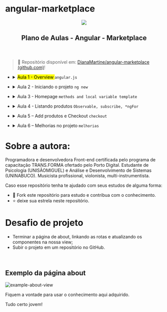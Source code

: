 # angular-marketplace

<article id="be934654-1d87-419c-8286-95e7e698a6fb" class="page sans">
    <header><img class="page-cover-image" src="https://cdn.worldvectorlogo.com/logos/angular-3.svg" style="object-position:center 38.6%" />
        <div class="page-header-icon page-header-icon-with-cover"></div>
        <h1 class="page-title">Plano de Aulas - Angular - Marketplace</h1>
    </header>
    <div class="page-body">
        <blockquote id="dad9487c-e362-4aed-8595-2ec210282cd4" class="">📁 Repositório disponível em: <a href="https://github.com/DianaMartine/angular-marketplace">DianaMartine/angular-marketplace (github.com)</a>!</blockquote>
        <ul id="a953e808-b557-4943-b11a-14f171347878" class="block-color-red_background toggle">
            <li>
                <details>
                    <summary>
                        <mark class="highlight-red_background">Aula 1 - Overview </mark> <code>angular.js</code> </summary>
                    <div id="55c1cd4d-6895-4b99-a777-48ace33d0eea" class="collection-content">
                        <h4 class="collection-title">Referências</h4>
                        <table class="collection-content">
                            <thead>
                                <tr>
                                    <th><span class="icon property-icon"><svg viewBox="0 0 14 14" style="width:14px;height:14px;display:block;fill:rgba(55, 53, 47, 0.4);flex-shrink:0;-webkit-backface-visibility:hidden" class="typesTitle"><path d="M7.73943662,8.6971831 C7.77640845,8.7834507 7.81338028,8.8943662 7.81338028,9.00528169 C7.81338028,9.49823944 7.40669014,9.89260563 6.91373239,9.89260563 C6.53169014,9.89260563 6.19894366,9.64612676 6.08802817,9.30105634 L5.75528169,8.33978873 L2.05809859,8.33978873 L1.72535211,9.30105634 C1.61443662,9.64612676 1.2693662,9.89260563 0.887323944,9.89260563 C0.394366197,9.89260563 0,9.49823944 0,9.00528169 C0,8.8943662 0.0246478873,8.7834507 0.0616197183,8.6971831 L2.46478873,2.48591549 C2.68661972,1.90669014 3.24119718,1.5 3.90669014,1.5 C4.55985915,1.5 5.12676056,1.90669014 5.34859155,2.48591549 L7.73943662,8.6971831 Z M2.60035211,6.82394366 L5.21302817,6.82394366 L3.90669014,3.10211268 L2.60035211,6.82394366 Z M11.3996479,3.70598592 C12.7552817,3.70598592 14,4.24823944 14,5.96126761 L14,9.07922535 C14,9.52288732 13.6549296,9.89260563 13.2112676,9.89260563 C12.8169014,9.89260563 12.471831,9.59683099 12.4225352,9.19014085 C12.028169,9.6584507 11.3257042,9.95422535 10.5492958,9.95422535 C9.60035211,9.95422535 8.47887324,9.31338028 8.47887324,7.98239437 C8.47887324,6.58978873 9.60035211,6.08450704 10.5492958,6.08450704 C11.3380282,6.08450704 12.040493,6.33098592 12.4348592,6.81161972 L12.4348592,5.98591549 C12.4348592,5.38204225 11.9172535,4.98767606 11.1285211,4.98767606 C10.6602113,4.98767606 10.2411972,5.11091549 9.80985915,5.38204225 C9.72359155,5.43133803 9.61267606,5.46830986 9.50176056,5.46830986 C9.18133803,5.46830986 8.91021127,5.1971831 8.91021127,4.86443662 C8.91021127,4.64260563 9.0334507,4.44542254 9.19366197,4.34683099 C9.87147887,3.90316901 10.6232394,3.70598592 11.3996479,3.70598592 Z M11.1778169,8.8943662 C11.6830986,8.8943662 12.1760563,8.72183099 12.4348592,8.37676056 L12.4348592,7.63732394 C12.1760563,7.29225352 11.6830986,7.11971831 11.1778169,7.11971831 C10.5616197,7.11971831 10.056338,7.45246479 10.056338,8.0193662 C10.056338,8.57394366 10.5616197,8.8943662 11.1778169,8.8943662 Z M0.65625,11.125 L13.34375,11.125 C13.7061869,11.125 14,11.4188131 14,11.78125 C14,12.1436869 13.7061869,12.4375 13.34375,12.4375 L0.65625,12.4375 C0.293813133,12.4375 4.43857149e-17,12.1436869 0,11.78125 C-4.43857149e-17,11.4188131 0.293813133,11.125 0.65625,11.125 Z"></path></svg></span>Name</th>
                                    <th><span class="icon property-icon"><svg viewBox="0 0 14 14" style="width:14px;height:14px;display:block;fill:rgba(55, 53, 47, 0.4);flex-shrink:0;-webkit-backface-visibility:hidden" class="typesMultipleSelect"><path d="M4,3 C4,2.447715 4.447715,2 5,2 L12,2 C12.5523,2 13,2.447716 13,3 C13,3.55228 12.5523,4 12,4 L5,4 C4.447715,4 4,3.55228 4,3 Z M4,7 C4,6.447715 4.447715,6 5,6 L12,6 C12.5523,6 13,6.447716 13,7 C13,7.55228 12.5523,8 12,8 L5,8 C4.447715,8 4,7.55228 4,7 Z M4,11 C4,10.447715 4.447715,10 5,10 L12,10 C12.5523,10 13,10.447716 13,11 C13,11.55228 12.5523,12 12,12 L5,12 C4.447715,12 4,11.55228 4,11 Z M2,4 C1.44771525,4 1,3.55228475 1,3 C1,2.44771525 1.44771525,2 2,2 C2.55228475,2 3,2.44771525 3,3 C3,3.55228475 2.55228475,4 2,4 Z M2,8 C1.44771525,8 1,7.55228475 1,7 C1,6.44771525 1.44771525,6 2,6 C2.55228475,6 3,6.44771525 3,7 C3,7.55228475 2.55228475,8 2,8 Z M2,12 C1.44771525,12 1,11.5522847 1,11 C1,10.4477153 1.44771525,10 2,10 C2.55228475,10 3,10.4477153 3,11 C3,11.5522847 2.55228475,12 2,12 Z"></path></svg></span>Tags</th>
                                    <th><span class="icon property-icon"><svg viewBox="0 0 14 14" style="width:14px;height:14px;display:block;fill:rgba(55, 53, 47, 0.4);flex-shrink:0;-webkit-backface-visibility:hidden" class="typesText"><path d="M7,4.56818 C7,4.29204 6.77614,4.06818 6.5,4.06818 L0.5,4.06818 C0.223858,4.06818 0,4.29204 0,4.56818 L0,5.61364 C0,5.88978 0.223858,6.11364 0.5,6.11364 L6.5,6.11364 C6.77614,6.11364 7,5.88978 7,5.61364 L7,4.56818 Z M0.5,1 C0.223858,1 0,1.223858 0,1.5 L0,2.54545 C0,2.8216 0.223858,3.04545 0.5,3.04545 L12.5,3.04545 C12.7761,3.04545 13,2.8216 13,2.54545 L13,1.5 C13,1.223858 12.7761,1 12.5,1 L0.5,1 Z M0,8.68182 C0,8.95796 0.223858,9.18182 0.5,9.18182 L11.5,9.18182 C11.7761,9.18182 12,8.95796 12,8.68182 L12,7.63636 C12,7.36022 11.7761,7.13636 11.5,7.13636 L0.5,7.13636 C0.223858,7.13636 0,7.36022 0,7.63636 L0,8.68182 Z M0,11.75 C0,12.0261 0.223858,12.25 0.5,12.25 L9.5,12.25 C9.77614,12.25 10,12.0261 10,11.75 L10,10.70455 C10,10.4284 9.77614,10.20455 9.5,10.20455 L0.5,10.20455 C0.223858,10.20455 0,10.4284 0,10.70455 L0,11.75 Z"></path></svg></span>Links</th>
                                </tr>
                            </thead>
                            <tbody>
                                <tr id="24bc8d33-651a-4ce4-875a-a803533e34ff">
                                    <td class="cell-title"><a href="https://www.notion.so/Como-surgiu-24bc8d33651a4ce4875aa803533e34ff">Como surgiu?</a>
                                    </td>
                                    <td class="cell-?Ktb"><span class="selected-value select-value-color-pink">History</span>
                                    </td>
                                    <td class="cell-~GqB"><a href="http://www.andrefelizardo.com.br/blog/o-que-e-angularjs/">glossário</a> </td>
                                </tr>
                                <tr id="c0401a36-15f4-4850-80b9-2578bbbe0801">
                                    <td class="cell-title"><a href="https://www.notion.so/Vantagens-c0401a3615f4485080b92578bbbe0801">Vantagens</a>
                                    </td>
                                    <td class="cell-?Ktb"><span class="selected-value select-value-color-pink">History</span><span class="selected-value select-value-color-green">Theory</span>
                                    </td>
                                    <td class="cell-~GqB"><a href="http://www.andrefelizardo.com.br/blog/o-que-e-angularjs/">glossário</a> </td>
                                </tr>
                                <tr id="a3cf7a4a-1d75-4673-bec6-04e302e68eb6">
                                    <td class="cell-title"><a href="https://www.notion.so/Conceitos-importantes-a3cf7a4a1d754673bec604e302e68eb6">Conceitos importantes</a>
                                    </td>
                                    <td class="cell-?Ktb"><span class="selected-value select-value-color-orange">Dev</span><span class="selected-value select-value-color-green">Theory</span>
                                    </td>
                                    <td class="cell-~GqB"><a href="http://www.andrefelizardo.com.br/blog/o-que-e-angularjs/">glossário</a> </td>
                                </tr>
                            </tbody>
                        </table>
                    </div>
                    <p id="b114b570-caab-4647-9312-525ea10bdb5f" class="">
                    </p>
                    <p id="dc723265-e4b6-4571-bf5c-6092990d3af6" class="">Andamento da aula</p>
                    <ul id="913c189c-04e5-466e-8f04-98ee71c3f356" class="toggle">
                        <li>
                            <details>
                                <summary>📔História</summary>
                                <ul id="c1c61a72-92d2-4003-9848-587401621499" class="to-do-list">
                                    <li>
                                        <div class="checkbox checkbox-on"></div> <span class="to-do-children-checked">Como surgiu?</span>
                                    </li>
                                </ul>
                                <ul id="87f324b9-a907-4186-a4e9-46f602aa04ba" class="to-do-list">
                                    <li>
                                        <div class="checkbox checkbox-on"></div> <span class="to-do-children-checked">Vantagens</span>
                                    </li>
                                </ul>
                            </details>
                        </li>
                    </ul>
                    <ul id="f4303ed8-6833-4a93-89ca-09cdcb00b71a" class="toggle">
                        <li>
                            <details>
                                <summary>‼️Conceitos importantes</summary>
                                <ul id="692ffae7-1380-4977-ab5d-1e59c585e0bb" class="to-do-list">
                                    <li>
                                        <div class="checkbox checkbox-on"></div> <span class="to-do-children-checked">Components</span>
                                    </li>
                                </ul>
                                <ul id="d2aad572-91ac-4351-868a-78add4c6c136" class="to-do-list">
                                    <li>
                                        <div class="checkbox checkbox-on"></div> <span class="to-do-children-checked">Templates</span>
                                    </li>
                                </ul>
                                <ul id="da7f932f-89ea-438e-8166-39741c8a6c38" class="to-do-list">
                                    <li>
                                        <div class="checkbox checkbox-on"></div> <span class="to-do-children-checked">Metadata</span>
                                    </li>
                                </ul>
                                <ul id="3643ce55-fa49-43ab-bb61-db77c52f4701" class="to-do-list">
                                    <li>
                                        <div class="checkbox checkbox-on"></div> <span class="to-do-children-checked">Data binding</span>
                                    </li>
                                </ul>
                                <ul id="de971578-94f3-4199-81c8-04799d042ef0" class="to-do-list">
                                    <li>
                                        <div class="checkbox checkbox-on"></div> <span class="to-do-children-checked">Serviços</span>
                                    </li>
                                </ul>
                                <ul id="6e3ddf47-0e2f-4601-b471-4a1fad29890b" class="to-do-list">
                                    <li>
                                        <div class="checkbox checkbox-on"></div> <span class="to-do-children-checked">Injeção de dependência</span>
                                    </li>
                                </ul>
                                <ul id="85b95aee-bbf0-475f-9260-19fe70290978" class="to-do-list">
                                    <li>
                                        <div class="checkbox checkbox-on"></div> <span class="to-do-children-checked">Diretivas</span>
                                    </li>
                                </ul>
                                <ul id="16b5410d-c6dc-489d-b599-f27e6140ad0c" class="to-do-list">
                                    <li>
                                        <div class="checkbox checkbox-on"></div> <span class="to-do-children-checked">Roteamento</span>
                                    </li>
                                </ul>
                            </details>
                        </li>
                    </ul>
                    <p id="ec5c1e26-0964-4580-a911-ac6d6078bdbc" class="">
                    </p>
                </details>
            </li>
        </ul>
        <ul id="3289f3b8-47a2-46e5-b086-da745cf3dd6f" class="block-color-pink_background toggle">
            <li>
                <details>
                    <summary>Aula 2 - Iniciando o projeto <code>ng new</code> </summary>
                    <div id="4c96ee88-c2ba-4219-9264-56a7303ce326" class="collection-content">
                        <h4 class="collection-title">Referências</h4>
                        <table class="collection-content">
                            <thead>
                                <tr>
                                    <th><span class="icon property-icon"><svg viewBox="0 0 14 14" style="width:14px;height:14px;display:block;fill:rgba(55, 53, 47, 0.4);flex-shrink:0;-webkit-backface-visibility:hidden" class="typesTitle"><path d="M7.73943662,8.6971831 C7.77640845,8.7834507 7.81338028,8.8943662 7.81338028,9.00528169 C7.81338028,9.49823944 7.40669014,9.89260563 6.91373239,9.89260563 C6.53169014,9.89260563 6.19894366,9.64612676 6.08802817,9.30105634 L5.75528169,8.33978873 L2.05809859,8.33978873 L1.72535211,9.30105634 C1.61443662,9.64612676 1.2693662,9.89260563 0.887323944,9.89260563 C0.394366197,9.89260563 0,9.49823944 0,9.00528169 C0,8.8943662 0.0246478873,8.7834507 0.0616197183,8.6971831 L2.46478873,2.48591549 C2.68661972,1.90669014 3.24119718,1.5 3.90669014,1.5 C4.55985915,1.5 5.12676056,1.90669014 5.34859155,2.48591549 L7.73943662,8.6971831 Z M2.60035211,6.82394366 L5.21302817,6.82394366 L3.90669014,3.10211268 L2.60035211,6.82394366 Z M11.3996479,3.70598592 C12.7552817,3.70598592 14,4.24823944 14,5.96126761 L14,9.07922535 C14,9.52288732 13.6549296,9.89260563 13.2112676,9.89260563 C12.8169014,9.89260563 12.471831,9.59683099 12.4225352,9.19014085 C12.028169,9.6584507 11.3257042,9.95422535 10.5492958,9.95422535 C9.60035211,9.95422535 8.47887324,9.31338028 8.47887324,7.98239437 C8.47887324,6.58978873 9.60035211,6.08450704 10.5492958,6.08450704 C11.3380282,6.08450704 12.040493,6.33098592 12.4348592,6.81161972 L12.4348592,5.98591549 C12.4348592,5.38204225 11.9172535,4.98767606 11.1285211,4.98767606 C10.6602113,4.98767606 10.2411972,5.11091549 9.80985915,5.38204225 C9.72359155,5.43133803 9.61267606,5.46830986 9.50176056,5.46830986 C9.18133803,5.46830986 8.91021127,5.1971831 8.91021127,4.86443662 C8.91021127,4.64260563 9.0334507,4.44542254 9.19366197,4.34683099 C9.87147887,3.90316901 10.6232394,3.70598592 11.3996479,3.70598592 Z M11.1778169,8.8943662 C11.6830986,8.8943662 12.1760563,8.72183099 12.4348592,8.37676056 L12.4348592,7.63732394 C12.1760563,7.29225352 11.6830986,7.11971831 11.1778169,7.11971831 C10.5616197,7.11971831 10.056338,7.45246479 10.056338,8.0193662 C10.056338,8.57394366 10.5616197,8.8943662 11.1778169,8.8943662 Z M0.65625,11.125 L13.34375,11.125 C13.7061869,11.125 14,11.4188131 14,11.78125 C14,12.1436869 13.7061869,12.4375 13.34375,12.4375 L0.65625,12.4375 C0.293813133,12.4375 4.43857149e-17,12.1436869 0,11.78125 C-4.43857149e-17,11.4188131 0.293813133,11.125 0.65625,11.125 Z"></path></svg></span>Name</th>
                                    <th><span class="icon property-icon"><svg viewBox="0 0 14 14" style="width:14px;height:14px;display:block;fill:rgba(55, 53, 47, 0.4);flex-shrink:0;-webkit-backface-visibility:hidden" class="typesMultipleSelect"><path d="M4,3 C4,2.447715 4.447715,2 5,2 L12,2 C12.5523,2 13,2.447716 13,3 C13,3.55228 12.5523,4 12,4 L5,4 C4.447715,4 4,3.55228 4,3 Z M4,7 C4,6.447715 4.447715,6 5,6 L12,6 C12.5523,6 13,6.447716 13,7 C13,7.55228 12.5523,8 12,8 L5,8 C4.447715,8 4,7.55228 4,7 Z M4,11 C4,10.447715 4.447715,10 5,10 L12,10 C12.5523,10 13,10.447716 13,11 C13,11.55228 12.5523,12 12,12 L5,12 C4.447715,12 4,11.55228 4,11 Z M2,4 C1.44771525,4 1,3.55228475 1,3 C1,2.44771525 1.44771525,2 2,2 C2.55228475,2 3,2.44771525 3,3 C3,3.55228475 2.55228475,4 2,4 Z M2,8 C1.44771525,8 1,7.55228475 1,7 C1,6.44771525 1.44771525,6 2,6 C2.55228475,6 3,6.44771525 3,7 C3,7.55228475 2.55228475,8 2,8 Z M2,12 C1.44771525,12 1,11.5522847 1,11 C1,10.4477153 1.44771525,10 2,10 C2.55228475,10 3,10.4477153 3,11 C3,11.5522847 2.55228475,12 2,12 Z"></path></svg></span>Tags</th>
                                    <th><span class="icon property-icon"><svg viewBox="0 0 14 14" style="width:14px;height:14px;display:block;fill:rgba(55, 53, 47, 0.4);flex-shrink:0;-webkit-backface-visibility:hidden" class="typesText"><path d="M7,4.56818 C7,4.29204 6.77614,4.06818 6.5,4.06818 L0.5,4.06818 C0.223858,4.06818 0,4.29204 0,4.56818 L0,5.61364 C0,5.88978 0.223858,6.11364 0.5,6.11364 L6.5,6.11364 C6.77614,6.11364 7,5.88978 7,5.61364 L7,4.56818 Z M0.5,1 C0.223858,1 0,1.223858 0,1.5 L0,2.54545 C0,2.8216 0.223858,3.04545 0.5,3.04545 L12.5,3.04545 C12.7761,3.04545 13,2.8216 13,2.54545 L13,1.5 C13,1.223858 12.7761,1 12.5,1 L0.5,1 Z M0,8.68182 C0,8.95796 0.223858,9.18182 0.5,9.18182 L11.5,9.18182 C11.7761,9.18182 12,8.95796 12,8.68182 L12,7.63636 C12,7.36022 11.7761,7.13636 11.5,7.13636 L0.5,7.13636 C0.223858,7.13636 0,7.36022 0,7.63636 L0,8.68182 Z M0,11.75 C0,12.0261 0.223858,12.25 0.5,12.25 L9.5,12.25 C9.77614,12.25 10,12.0261 10,11.75 L10,10.70455 C10,10.4284 9.77614,10.20455 9.5,10.20455 L0.5,10.20455 C0.223858,10.20455 0,10.4284 0,10.70455 L0,11.75 Z"></path></svg></span>Links</th>
                                </tr>
                            </thead>
                            <tbody>
                                <tr id="2f4c2868-53e5-42e6-9ca6-2d96d58e9467">
                                    <td class="cell-title"><a href="https://www.notion.so/Criando-nosso-backend-2f4c286853e542e69ca62d96d58e9467">Criando nosso backend</a>
                                    </td>
                                    <td class="cell-?Ktb"><span class="selected-value select-value-color-orange">Dev</span><span class="selected-value select-value-color-blue">Repo</span><span class="selected-value select-value-color-green">Theory</span>
                                    </td>
                                    <td class="cell-~GqB"><a href="https://docs.npmjs.com/cli/v8/commands/npm-init">npm init</a>; <a href="https://www.npmjs.com/package/json-server">json-server</a>; <a href="https://github.com/DianaMartine/angular-marketplace">repo</a>
                                    </td>
                                </tr>
                                <tr id="89bf261a-ae14-4457-9ac5-0014d6cd6fec">
                                    <td class="cell-title"><a href="https://www.notion.so/Iniciando-nosso-projeto-89bf261aae1444579ac50014d6cd6fec">Iniciando nosso projeto</a>
                                    </td>
                                    <td class="cell-?Ktb"><span class="selected-value select-value-color-orange">Dev</span><span class="selected-value select-value-color-blue">Repo</span><span class="selected-value select-value-color-green">Theory</span>
                                    </td>
                                    <td class="cell-~GqB"><a href="https://github.com/DianaMartine/angular-marketplace">repo</a>
                                    </td>
                                </tr>
                                <tr id="2af49409-fd46-4c62-a1c5-7dfae665ed6a">
                                    <td class="cell-title"><a href="https://www.notion.so/Entendendo-conte-do-gerado-2af49409fd464c62a1c57dfae665ed6a">Entendendo conteúdo gerado</a>
                                    </td>
                                    <td class="cell-?Ktb"><span class="selected-value select-value-color-orange">Dev</span><span class="selected-value select-value-color-green">Theory</span>
                                    </td>
                                    <td class="cell-~GqB"><a href="https://www.youtube.com/watch?v=ICvq9YeDCh0&amp;list=PLGxZ4Rq3BOBoSRcKWEdQACbUCNWLczg2G&amp;index=23">estrutura de projeto</a>
                                    </td>
                                </tr>
                            </tbody>
                        </table>
                    </div>
                    <p id="9b4bf7e3-22d7-45c5-9415-3b201bf13eb2" class="">
                    </p>
                    <p id="0288ba83-9d37-40cf-a5b0-bbaa85564fc7" class="">Andamento da aula</p>
                    <ul id="b822d78e-f443-4cdf-bbaf-5f4432b422d7" class="toggle">
                        <li>
                            <details>
                                <summary>🗄️Criando nosso backend</summary>
                                <ul id="1d336deb-cd33-46b5-8166-03b7c1f6b02f" class="to-do-list">
                                    <li>
                                        <div class="checkbox checkbox-on"></div> <span class="to-do-children-checked">Criando base de dados</span>
                                    </li>
                                </ul>
                                <ul id="de2b67a7-a66a-4472-ade3-d1973f7bd33d" class="to-do-list">
                                    <li>
                                        <div class="checkbox checkbox-on"></div> <span class="to-do-children-checked">npm init &amp;&amp; npm init -y</span>
                                    </li>
                                </ul>
                                <ul id="ff1def1a-c416-40e4-a66e-b11882e81221" class="to-do-list">
                                    <li>
                                        <div class="checkbox checkbox-on"></div> <span class="to-do-children-checked">npm i -g json-server</span>
                                    </li>
                                </ul>
                                <ul id="c3838c39-eafc-4129-ac4d-22bdcfeb43ec" class="to-do-list">
                                    <li>
                                        <div class="checkbox checkbox-on"></div> <span class="to-do-children-checked">npm start</span>
                                    </li>
                                </ul>
                            </details>
                            <li>
                                <details>
                                    <summary>✈️Iniciando o projeto</summary>
                                    <ul id="b7248365-0c32-4bbd-8408-e83fd1bd65e6" class="to-do-list">
                                        <li>
                                            <div class="checkbox checkbox-on"></div> <span class="to-do-children-checked"><a href="https://www.w3schools.com/js/js_conventions.asp">n</a>g new</span>
                                        </li>
                                    </ul>
                                </details>
                            </li>
                            <li>
                                <details>
                                    <summary>🤔Entendendo conteúdo gerado</summary>
                                    <ul id="0b4c8c3f-0d82-423e-8342-2eff4e05baa9" class="to-do-list">
                                        <li>
                                            <div class="checkbox checkbox-on"></div> <span class="to-do-children-checked">src</span>
                                        </li>
                                    </ul>
                                    <ul id="1231fc8f-f039-4e6f-91f5-00d22aa9fa12" class="to-do-list">
                                        <li>
                                            <div class="checkbox checkbox-on"></div> <span class="to-do-children-checked">app-component</span>
                                        </li>
                                    </ul>
                                    <ul id="38e2ead4-295a-4cf0-8ad8-bbd579548011" class="to-do-list">
                                        <li>
                                            <div class="checkbox checkbox-on"></div> <span class="to-do-children-checked">assets</span>
                                        </li>
                                    </ul>
                                    <ul id="d87e678e-c742-478f-9274-0e7d567aba51" class="to-do-list">
                                        <li>
                                            <div class="checkbox checkbox-on"></div> <span class="to-do-children-checked">environments</span>
                                        </li>
                                    </ul>
                                    <ul id="8207675d-48f0-4453-a366-61100bd86da1" class="to-do-list">
                                        <li>
                                            <div class="checkbox checkbox-on"></div> <span class="to-do-children-checked">index.html</span>
                                        </li>
                                    </ul>
                                </details>
                            </li>
                        </li>
                    </ul>
                    <p id="fd9adfb3-dd8e-4c23-bdbf-5a062a1bf543" class="">
                    </p>
                </details>
            </li>
        </ul>
        <ul id="7aaf99e2-63c4-49c9-804e-7fa7ce1834b6" class="block-color-purple_background toggle">
            <li>
                <details>
                    <summary>Aula 3 - Homepage <code>methods and local variable template</code> </summary>
                    <div id="55e81dac-4d64-47fc-bfdd-7d78e196db2f" class="collection-content">
                        <h4 class="collection-title">Referências</h4>
                        <table class="collection-content">
                            <thead>
                                <tr>
                                    <th><span class="icon property-icon"><svg viewBox="0 0 14 14" style="width:14px;height:14px;display:block;fill:rgba(55, 53, 47, 0.4);flex-shrink:0;-webkit-backface-visibility:hidden" class="typesTitle"><path d="M7.73943662,8.6971831 C7.77640845,8.7834507 7.81338028,8.8943662 7.81338028,9.00528169 C7.81338028,9.49823944 7.40669014,9.89260563 6.91373239,9.89260563 C6.53169014,9.89260563 6.19894366,9.64612676 6.08802817,9.30105634 L5.75528169,8.33978873 L2.05809859,8.33978873 L1.72535211,9.30105634 C1.61443662,9.64612676 1.2693662,9.89260563 0.887323944,9.89260563 C0.394366197,9.89260563 0,9.49823944 0,9.00528169 C0,8.8943662 0.0246478873,8.7834507 0.0616197183,8.6971831 L2.46478873,2.48591549 C2.68661972,1.90669014 3.24119718,1.5 3.90669014,1.5 C4.55985915,1.5 5.12676056,1.90669014 5.34859155,2.48591549 L7.73943662,8.6971831 Z M2.60035211,6.82394366 L5.21302817,6.82394366 L3.90669014,3.10211268 L2.60035211,6.82394366 Z M11.3996479,3.70598592 C12.7552817,3.70598592 14,4.24823944 14,5.96126761 L14,9.07922535 C14,9.52288732 13.6549296,9.89260563 13.2112676,9.89260563 C12.8169014,9.89260563 12.471831,9.59683099 12.4225352,9.19014085 C12.028169,9.6584507 11.3257042,9.95422535 10.5492958,9.95422535 C9.60035211,9.95422535 8.47887324,9.31338028 8.47887324,7.98239437 C8.47887324,6.58978873 9.60035211,6.08450704 10.5492958,6.08450704 C11.3380282,6.08450704 12.040493,6.33098592 12.4348592,6.81161972 L12.4348592,5.98591549 C12.4348592,5.38204225 11.9172535,4.98767606 11.1285211,4.98767606 C10.6602113,4.98767606 10.2411972,5.11091549 9.80985915,5.38204225 C9.72359155,5.43133803 9.61267606,5.46830986 9.50176056,5.46830986 C9.18133803,5.46830986 8.91021127,5.1971831 8.91021127,4.86443662 C8.91021127,4.64260563 9.0334507,4.44542254 9.19366197,4.34683099 C9.87147887,3.90316901 10.6232394,3.70598592 11.3996479,3.70598592 Z M11.1778169,8.8943662 C11.6830986,8.8943662 12.1760563,8.72183099 12.4348592,8.37676056 L12.4348592,7.63732394 C12.1760563,7.29225352 11.6830986,7.11971831 11.1778169,7.11971831 C10.5616197,7.11971831 10.056338,7.45246479 10.056338,8.0193662 C10.056338,8.57394366 10.5616197,8.8943662 11.1778169,8.8943662 Z M0.65625,11.125 L13.34375,11.125 C13.7061869,11.125 14,11.4188131 14,11.78125 C14,12.1436869 13.7061869,12.4375 13.34375,12.4375 L0.65625,12.4375 C0.293813133,12.4375 4.43857149e-17,12.1436869 0,11.78125 C-4.43857149e-17,11.4188131 0.293813133,11.125 0.65625,11.125 Z"></path></svg></span>Name</th>
                                    <th><span class="icon property-icon"><svg viewBox="0 0 14 14" style="width:14px;height:14px;display:block;fill:rgba(55, 53, 47, 0.4);flex-shrink:0;-webkit-backface-visibility:hidden" class="typesMultipleSelect"><path d="M4,3 C4,2.447715 4.447715,2 5,2 L12,2 C12.5523,2 13,2.447716 13,3 C13,3.55228 12.5523,4 12,4 L5,4 C4.447715,4 4,3.55228 4,3 Z M4,7 C4,6.447715 4.447715,6 5,6 L12,6 C12.5523,6 13,6.447716 13,7 C13,7.55228 12.5523,8 12,8 L5,8 C4.447715,8 4,7.55228 4,7 Z M4,11 C4,10.447715 4.447715,10 5,10 L12,10 C12.5523,10 13,10.447716 13,11 C13,11.55228 12.5523,12 12,12 L5,12 C4.447715,12 4,11.55228 4,11 Z M2,4 C1.44771525,4 1,3.55228475 1,3 C1,2.44771525 1.44771525,2 2,2 C2.55228475,2 3,2.44771525 3,3 C3,3.55228475 2.55228475,4 2,4 Z M2,8 C1.44771525,8 1,7.55228475 1,7 C1,6.44771525 1.44771525,6 2,6 C2.55228475,6 3,6.44771525 3,7 C3,7.55228475 2.55228475,8 2,8 Z M2,12 C1.44771525,12 1,11.5522847 1,11 C1,10.4477153 1.44771525,10 2,10 C2.55228475,10 3,10.4477153 3,11 C3,11.5522847 2.55228475,12 2,12 Z"></path></svg></span>Tags</th>
                                    <th><span class="icon property-icon"><svg viewBox="0 0 14 14" style="width:14px;height:14px;display:block;fill:rgba(55, 53, 47, 0.4);flex-shrink:0;-webkit-backface-visibility:hidden" class="typesText"><path d="M7,4.56818 C7,4.29204 6.77614,4.06818 6.5,4.06818 L0.5,4.06818 C0.223858,4.06818 0,4.29204 0,4.56818 L0,5.61364 C0,5.88978 0.223858,6.11364 0.5,6.11364 L6.5,6.11364 C6.77614,6.11364 7,5.88978 7,5.61364 L7,4.56818 Z M0.5,1 C0.223858,1 0,1.223858 0,1.5 L0,2.54545 C0,2.8216 0.223858,3.04545 0.5,3.04545 L12.5,3.04545 C12.7761,3.04545 13,2.8216 13,2.54545 L13,1.5 C13,1.223858 12.7761,1 12.5,1 L0.5,1 Z M0,8.68182 C0,8.95796 0.223858,9.18182 0.5,9.18182 L11.5,9.18182 C11.7761,9.18182 12,8.95796 12,8.68182 L12,7.63636 C12,7.36022 11.7761,7.13636 11.5,7.13636 L0.5,7.13636 C0.223858,7.13636 0,7.36022 0,7.63636 L0,8.68182 Z M0,11.75 C0,12.0261 0.223858,12.25 0.5,12.25 L9.5,12.25 C9.77614,12.25 10,12.0261 10,11.75 L10,10.70455 C10,10.4284 9.77614,10.20455 9.5,10.20455 L0.5,10.20455 C0.223858,10.20455 0,10.4284 0,10.70455 L0,11.75 Z"></path></svg></span>Links</th>
                                </tr>
                            </thead>
                            <tbody>
                                <tr id="d5bc8908-048e-4b8b-80f0-22af38e40c8b">
                                    <td class="cell-title"><a href="https://www.notion.so/Explorando-o-poder-do-Angular-material-d5bc8908048e4b8b80f022af38e40c8b">Explorando o poder do Angular material</a>
                                    </td>
                                    <td class="cell-?Ktb"><span class="selected-value select-value-color-orange">Dev</span><span class="selected-value select-value-color-green">Theory</span>
                                    </td>
                                    <td class="cell-~GqB"><a href="https://material.angular.io/">Angular Material</a> </td>
                                </tr>
                                <tr id="6510cd6a-45f9-4a2a-b441-69a413cc128e">
                                    <td class="cell-title"><a href="https://www.notion.so/Criando-header-footer-nav-component-6510cd6a45f94a2ab44169a413cc128e">Criando header, footer &amp;&amp; nav component</a>
                                    </td>
                                    <td class="cell-?Ktb"><span class="selected-value select-value-color-orange">Dev</span><span class="selected-value select-value-color-blue">Repo</span><span class="selected-value select-value-color-green">Theory</span>
                                    </td>
                                    <td class="cell-~GqB"><a href="https://github.com/DianaMartine/angular-marketplace">repo</a>
                                    </td>
                                </tr>
                                <tr id="8915d7c5-5c89-4856-bbb7-db8cd37519b5">
                                    <td class="cell-title"><a href="https://www.notion.so/Criando-nossa-home-view-8915d7c55c894856bbb7db8cd37519b5">Criando nossa home view</a>
                                    </td>
                                    <td class="cell-?Ktb"><span class="selected-value select-value-color-orange">Dev</span><span class="selected-value select-value-color-blue">Repo</span><span class="selected-value select-value-color-green">Theory</span>
                                    </td>
                                    <td class="cell-~GqB"><a href="https://github.com/DianaMartine/angular-marketplace">repo</a>
                                    </td>
                                </tr>
                            </tbody>
                        </table>
                    </div>
                    <p id="b48f8801-26e2-4d1c-a078-1698b4d527eb" class="">
                    </p>
                    <p id="3139b3ba-fe4a-438b-aace-820e7e5a78e7" class="">Andamento da aula</p>
                    <ul id="cd4fbbdd-f6e8-4fb4-8cb8-7859ee31e4e9" class="toggle">
                        <li>
                            <details>
                                <summary>🔎Explorando poder do Angular material</summary>
                                <ul id="0e674b2c-b662-4344-b914-005a7c7004cf" class="to-do-list">
                                    <li>
                                        <div class="checkbox checkbox-on"></div> <span class="to-do-children-checked">ng add @angular/material</span>
                                    </li>
                                </ul>
                            </details>
                        </li>
                    </ul>
                    <ul id="2c9112ba-3ca7-4de7-b8c9-9b9ad64e8864" class="toggle">
                        <li>
                            <details>
                                <summary>🛠️Criando header, footer &amp;&amp; nav component</summary>
                                <ul id="e98fb3cf-78ef-47e5-ac47-a6071ccc96ff" class="to-do-list">
                                    <li>
                                        <div class="checkbox checkbox-on"></div> <span class="to-do-children-checked">criando header</span>
                                    </li>
                                </ul>
                                <ul id="916965f1-7e1a-4a9f-ad0e-33e868faf029" class="to-do-list">
                                    <li>
                                        <div class="checkbox checkbox-on"></div> <span class="to-do-children-checked">criando footer</span>
                                    </li>
                                </ul>
                                <ul id="5462e24d-b643-44ce-abc8-b26069c9c237" class="to-do-list">
                                    <li>
                                        <div class="checkbox checkbox-on"></div> <span class="to-do-children-checked">criando nav</span>
                                        <ul id="90e1f9aa-03fa-4190-a961-64e8fec38f66" class="to-do-list">
                                            <li>
                                                <div class="checkbox checkbox-on"></div> <span class="to-do-children-checked">explorando métodos em eventos e variável do template</span>
                                            </li>
                                        </ul>
                                    </li>
                                </ul>
                            </details>
                        </li>
                    </ul>
                    <p id="08a550bd-8838-4a32-9b81-563b1fc25fd5" class="">
                    </p>
                </details>
            </li>
        </ul>
        <ul id="cf73b3a3-5a81-4e3a-9225-8c1fe642ae64" class="block-color-blue_background toggle">
            <li>
                <details>
                    <summary>Aula 4 - Listando produtos <code>Observable, subscribe, *ngFor</code> </summary>
                    <div id="60f9533f-e535-407e-acc9-2a3d58b5ce78" class="collection-content">
                        <h4 class="collection-title">Referências</h4>
                        <table class="collection-content">
                            <thead>
                                <tr>
                                    <th><span class="icon property-icon"><svg viewBox="0 0 14 14" style="width:14px;height:14px;display:block;fill:rgba(55, 53, 47, 0.4);flex-shrink:0;-webkit-backface-visibility:hidden" class="typesTitle"><path d="M7.73943662,8.6971831 C7.77640845,8.7834507 7.81338028,8.8943662 7.81338028,9.00528169 C7.81338028,9.49823944 7.40669014,9.89260563 6.91373239,9.89260563 C6.53169014,9.89260563 6.19894366,9.64612676 6.08802817,9.30105634 L5.75528169,8.33978873 L2.05809859,8.33978873 L1.72535211,9.30105634 C1.61443662,9.64612676 1.2693662,9.89260563 0.887323944,9.89260563 C0.394366197,9.89260563 0,9.49823944 0,9.00528169 C0,8.8943662 0.0246478873,8.7834507 0.0616197183,8.6971831 L2.46478873,2.48591549 C2.68661972,1.90669014 3.24119718,1.5 3.90669014,1.5 C4.55985915,1.5 5.12676056,1.90669014 5.34859155,2.48591549 L7.73943662,8.6971831 Z M2.60035211,6.82394366 L5.21302817,6.82394366 L3.90669014,3.10211268 L2.60035211,6.82394366 Z M11.3996479,3.70598592 C12.7552817,3.70598592 14,4.24823944 14,5.96126761 L14,9.07922535 C14,9.52288732 13.6549296,9.89260563 13.2112676,9.89260563 C12.8169014,9.89260563 12.471831,9.59683099 12.4225352,9.19014085 C12.028169,9.6584507 11.3257042,9.95422535 10.5492958,9.95422535 C9.60035211,9.95422535 8.47887324,9.31338028 8.47887324,7.98239437 C8.47887324,6.58978873 9.60035211,6.08450704 10.5492958,6.08450704 C11.3380282,6.08450704 12.040493,6.33098592 12.4348592,6.81161972 L12.4348592,5.98591549 C12.4348592,5.38204225 11.9172535,4.98767606 11.1285211,4.98767606 C10.6602113,4.98767606 10.2411972,5.11091549 9.80985915,5.38204225 C9.72359155,5.43133803 9.61267606,5.46830986 9.50176056,5.46830986 C9.18133803,5.46830986 8.91021127,5.1971831 8.91021127,4.86443662 C8.91021127,4.64260563 9.0334507,4.44542254 9.19366197,4.34683099 C9.87147887,3.90316901 10.6232394,3.70598592 11.3996479,3.70598592 Z M11.1778169,8.8943662 C11.6830986,8.8943662 12.1760563,8.72183099 12.4348592,8.37676056 L12.4348592,7.63732394 C12.1760563,7.29225352 11.6830986,7.11971831 11.1778169,7.11971831 C10.5616197,7.11971831 10.056338,7.45246479 10.056338,8.0193662 C10.056338,8.57394366 10.5616197,8.8943662 11.1778169,8.8943662 Z M0.65625,11.125 L13.34375,11.125 C13.7061869,11.125 14,11.4188131 14,11.78125 C14,12.1436869 13.7061869,12.4375 13.34375,12.4375 L0.65625,12.4375 C0.293813133,12.4375 4.43857149e-17,12.1436869 0,11.78125 C-4.43857149e-17,11.4188131 0.293813133,11.125 0.65625,11.125 Z"></path></svg></span>Name</th>
                                    <th><span class="icon property-icon"><svg viewBox="0 0 14 14" style="width:14px;height:14px;display:block;fill:rgba(55, 53, 47, 0.4);flex-shrink:0;-webkit-backface-visibility:hidden" class="typesMultipleSelect"><path d="M4,3 C4,2.447715 4.447715,2 5,2 L12,2 C12.5523,2 13,2.447716 13,3 C13,3.55228 12.5523,4 12,4 L5,4 C4.447715,4 4,3.55228 4,3 Z M4,7 C4,6.447715 4.447715,6 5,6 L12,6 C12.5523,6 13,6.447716 13,7 C13,7.55228 12.5523,8 12,8 L5,8 C4.447715,8 4,7.55228 4,7 Z M4,11 C4,10.447715 4.447715,10 5,10 L12,10 C12.5523,10 13,10.447716 13,11 C13,11.55228 12.5523,12 12,12 L5,12 C4.447715,12 4,11.55228 4,11 Z M2,4 C1.44771525,4 1,3.55228475 1,3 C1,2.44771525 1.44771525,2 2,2 C2.55228475,2 3,2.44771525 3,3 C3,3.55228475 2.55228475,4 2,4 Z M2,8 C1.44771525,8 1,7.55228475 1,7 C1,6.44771525 1.44771525,6 2,6 C2.55228475,6 3,6.44771525 3,7 C3,7.55228475 2.55228475,8 2,8 Z M2,12 C1.44771525,12 1,11.5522847 1,11 C1,10.4477153 1.44771525,10 2,10 C2.55228475,10 3,10.4477153 3,11 C3,11.5522847 2.55228475,12 2,12 Z"></path></svg></span>Tags</th>
                                    <th><span class="icon property-icon"><svg viewBox="0 0 14 14" style="width:14px;height:14px;display:block;fill:rgba(55, 53, 47, 0.4);flex-shrink:0;-webkit-backface-visibility:hidden" class="typesText"><path d="M7,4.56818 C7,4.29204 6.77614,4.06818 6.5,4.06818 L0.5,4.06818 C0.223858,4.06818 0,4.29204 0,4.56818 L0,5.61364 C0,5.88978 0.223858,6.11364 0.5,6.11364 L6.5,6.11364 C6.77614,6.11364 7,5.88978 7,5.61364 L7,4.56818 Z M0.5,1 C0.223858,1 0,1.223858 0,1.5 L0,2.54545 C0,2.8216 0.223858,3.04545 0.5,3.04545 L12.5,3.04545 C12.7761,3.04545 13,2.8216 13,2.54545 L13,1.5 C13,1.223858 12.7761,1 12.5,1 L0.5,1 Z M0,8.68182 C0,8.95796 0.223858,9.18182 0.5,9.18182 L11.5,9.18182 C11.7761,9.18182 12,8.95796 12,8.68182 L12,7.63636 C12,7.36022 11.7761,7.13636 11.5,7.13636 L0.5,7.13636 C0.223858,7.13636 0,7.36022 0,7.63636 L0,8.68182 Z M0,11.75 C0,12.0261 0.223858,12.25 0.5,12.25 L9.5,12.25 C9.77614,12.25 10,12.0261 10,11.75 L10,10.70455 C10,10.4284 9.77614,10.20455 9.5,10.20455 L0.5,10.20455 C0.223858,10.20455 0,10.4284 0,10.70455 L0,11.75 Z"></path></svg></span>Links</th>
                                </tr>
                            </thead>
                            <tbody>
                                <tr id="ffd4dc48-2319-43f0-9f6c-6fd65d7528e0">
                                    <td class="cell-title"><a href="https://www.notion.so/Criando-nosso-modelo-de-produto-ffd4dc48231943f09f6c6fd65d7528e0">Criando nosso modelo de produto</a>
                                    </td>
                                    <td class="cell-?Ktb"><span class="selected-value select-value-color-orange">Dev</span><span class="selected-value select-value-color-blue">Repo</span><span class="selected-value select-value-color-green">Theory</span>
                                    </td>
                                    <td class="cell-~GqB"><a href="https://github.com/DianaMartine/angular-marketplace">repo</a>
                                    </td>
                                </tr>
                                <tr id="a2587bf1-ff25-4e84-8069-72a4373f0b23">
                                    <td class="cell-title"><a href="https://www.notion.so/Criando-nosso-primeiro-service-a2587bf1ff254e84806972a4373f0b23">Criando nosso primeiro service</a>
                                    </td>
                                    <td class="cell-?Ktb"><span class="selected-value select-value-color-orange">Dev</span><span class="selected-value select-value-color-blue">Repo</span><span class="selected-value select-value-color-green">Theory</span>
                                    </td>
                                    <td class="cell-~GqB"><a href="https://github.com/DianaMartine/angular-marketplace">repo</a>
                                    </td>
                                </tr>
                                <tr id="3227f0a1-d3cb-4865-bc69-9b45d766a638">
                                    <td class="cell-title"><a href="https://www.notion.so/Renderizando-produtos-na-lista-Observable-Subscribe-e-ngFor-3227f0a1d3cb4865bc699b45d766a638">Renderizando produtos na lista (Observable, Subscribe e *ngFor).</a>
                                    </td>
                                    <td class="cell-?Ktb"><span class="selected-value select-value-color-orange">Dev</span><span class="selected-value select-value-color-blue">Repo</span><span class="selected-value select-value-color-green">Theory</span>
                                    </td>
                                    <td class="cell-~GqB"><a href="https://rxjs.dev/guide/observable">Observable</a> e subscribe</td>
                                </tr>
                            </tbody>
                        </table>
                    </div>
                    <p id="e2385aa3-47ae-4262-bec6-32ded2bb9335" class="">
                    </p>
                    <p id="61c94b99-7ef5-4e62-8999-74a78618eb72" class="">Andamento da aula</p>
                    <ul id="054b3909-123f-4e6c-84eb-244c73ef2b51" class="toggle">
                        <li>
                            <details>
                                <summary>🛠️Criando nosso modelo de produto</summary>
                                <ul id="6c776380-ec58-4ca2-9170-0b74596fa0ee" class="to-do-list">
                                    <li>
                                        <div class="checkbox checkbox-on"></div> <span class="to-do-children-checked">conceito de interface</span>
                                    </li>
                                </ul>
                            </details>
                        </li>
                    </ul>
                    <ul id="51551b25-8168-46f4-8c4c-a8bf1c519411" class="toggle">
                        <li>
                            <details>
                                <summary>🛠️Criando nosso primeiro service</summary>
                                <ul id="26fd5f28-9cd6-4dc4-90fd-09b0f264e1a6" class="to-do-list">
                                    <li>
                                        <div class="checkbox checkbox-on"></div> <span class="to-do-children-checked">usando o HttpClient</span>
                                    </li>
                                </ul>
                                <ul id="951dd43a-e181-47fd-954c-d524f3336400" class="to-do-list">
                                    <li>
                                        <div class="checkbox checkbox-on"></div> <span class="to-do-children-checked">conceito de modificadores de acesso</span>
                                    </li>
                                </ul>
                            </details>
                        </li>
                    </ul>
                    <ul id="2f2ec93c-790d-46b5-a60e-3a82458f22c0" class="toggle">
                        <li>
                            <details>
                                <summary>📝Renderizando produtos na lista</summary>
                                <ul id="9e0f25c4-582b-4212-b208-ee9a37422249" class="to-do-list">
                                    <li>
                                        <div class="checkbox checkbox-on"></div> <span class="to-do-children-checked">Observable e subscribe</span>
                                    </li>
                                </ul>
                                <ul id="29cdcad4-be1e-4dda-970c-24ba751a4f88" class="to-do-list">
                                    <li>
                                        <div class="checkbox checkbox-on"></div> <span class="to-do-children-checked">diretiva *ngFor</span>
                                    </li>
                                </ul>
                            </details>
                        </li>
                    </ul>
                    <p id="75860691-c17a-4114-905c-eb60510f376e" class="">
                    </p>
                </details>
            </li>
        </ul>
        <ul id="02291282-c0bb-4de4-9902-a5d873292a43" class="block-color-teal_background toggle">
            <li>
                <details>
                    <summary>Aula 5 – Add produtos e Checkout <code>checkout</code> </summary>
                    <div id="1aed5c48-71ac-4078-80c7-045417e5fc52" class="collection-content">
                        <h4 class="collection-title">Referências</h4>
                        <table class="collection-content">
                            <thead>
                                <tr>
                                    <th><span class="icon property-icon"><svg viewBox="0 0 14 14" style="width:14px;height:14px;display:block;fill:rgba(55, 53, 47, 0.4);flex-shrink:0;-webkit-backface-visibility:hidden" class="typesTitle"><path d="M7.73943662,8.6971831 C7.77640845,8.7834507 7.81338028,8.8943662 7.81338028,9.00528169 C7.81338028,9.49823944 7.40669014,9.89260563 6.91373239,9.89260563 C6.53169014,9.89260563 6.19894366,9.64612676 6.08802817,9.30105634 L5.75528169,8.33978873 L2.05809859,8.33978873 L1.72535211,9.30105634 C1.61443662,9.64612676 1.2693662,9.89260563 0.887323944,9.89260563 C0.394366197,9.89260563 0,9.49823944 0,9.00528169 C0,8.8943662 0.0246478873,8.7834507 0.0616197183,8.6971831 L2.46478873,2.48591549 C2.68661972,1.90669014 3.24119718,1.5 3.90669014,1.5 C4.55985915,1.5 5.12676056,1.90669014 5.34859155,2.48591549 L7.73943662,8.6971831 Z M2.60035211,6.82394366 L5.21302817,6.82394366 L3.90669014,3.10211268 L2.60035211,6.82394366 Z M11.3996479,3.70598592 C12.7552817,3.70598592 14,4.24823944 14,5.96126761 L14,9.07922535 C14,9.52288732 13.6549296,9.89260563 13.2112676,9.89260563 C12.8169014,9.89260563 12.471831,9.59683099 12.4225352,9.19014085 C12.028169,9.6584507 11.3257042,9.95422535 10.5492958,9.95422535 C9.60035211,9.95422535 8.47887324,9.31338028 8.47887324,7.98239437 C8.47887324,6.58978873 9.60035211,6.08450704 10.5492958,6.08450704 C11.3380282,6.08450704 12.040493,6.33098592 12.4348592,6.81161972 L12.4348592,5.98591549 C12.4348592,5.38204225 11.9172535,4.98767606 11.1285211,4.98767606 C10.6602113,4.98767606 10.2411972,5.11091549 9.80985915,5.38204225 C9.72359155,5.43133803 9.61267606,5.46830986 9.50176056,5.46830986 C9.18133803,5.46830986 8.91021127,5.1971831 8.91021127,4.86443662 C8.91021127,4.64260563 9.0334507,4.44542254 9.19366197,4.34683099 C9.87147887,3.90316901 10.6232394,3.70598592 11.3996479,3.70598592 Z M11.1778169,8.8943662 C11.6830986,8.8943662 12.1760563,8.72183099 12.4348592,8.37676056 L12.4348592,7.63732394 C12.1760563,7.29225352 11.6830986,7.11971831 11.1778169,7.11971831 C10.5616197,7.11971831 10.056338,7.45246479 10.056338,8.0193662 C10.056338,8.57394366 10.5616197,8.8943662 11.1778169,8.8943662 Z M0.65625,11.125 L13.34375,11.125 C13.7061869,11.125 14,11.4188131 14,11.78125 C14,12.1436869 13.7061869,12.4375 13.34375,12.4375 L0.65625,12.4375 C0.293813133,12.4375 4.43857149e-17,12.1436869 0,11.78125 C-4.43857149e-17,11.4188131 0.293813133,11.125 0.65625,11.125 Z"></path></svg></span>Name</th>
                                    <th><span class="icon property-icon"><svg viewBox="0 0 14 14" style="width:14px;height:14px;display:block;fill:rgba(55, 53, 47, 0.4);flex-shrink:0;-webkit-backface-visibility:hidden" class="typesMultipleSelect"><path d="M4,3 C4,2.447715 4.447715,2 5,2 L12,2 C12.5523,2 13,2.447716 13,3 C13,3.55228 12.5523,4 12,4 L5,4 C4.447715,4 4,3.55228 4,3 Z M4,7 C4,6.447715 4.447715,6 5,6 L12,6 C12.5523,6 13,6.447716 13,7 C13,7.55228 12.5523,8 12,8 L5,8 C4.447715,8 4,7.55228 4,7 Z M4,11 C4,10.447715 4.447715,10 5,10 L12,10 C12.5523,10 13,10.447716 13,11 C13,11.55228 12.5523,12 12,12 L5,12 C4.447715,12 4,11.55228 4,11 Z M2,4 C1.44771525,4 1,3.55228475 1,3 C1,2.44771525 1.44771525,2 2,2 C2.55228475,2 3,2.44771525 3,3 C3,3.55228475 2.55228475,4 2,4 Z M2,8 C1.44771525,8 1,7.55228475 1,7 C1,6.44771525 1.44771525,6 2,6 C2.55228475,6 3,6.44771525 3,7 C3,7.55228475 2.55228475,8 2,8 Z M2,12 C1.44771525,12 1,11.5522847 1,11 C1,10.4477153 1.44771525,10 2,10 C2.55228475,10 3,10.4477153 3,11 C3,11.5522847 2.55228475,12 2,12 Z"></path></svg></span>Tags</th>
                                    <th><span class="icon property-icon"><svg viewBox="0 0 14 14" style="width:14px;height:14px;display:block;fill:rgba(55, 53, 47, 0.4);flex-shrink:0;-webkit-backface-visibility:hidden" class="typesText"><path d="M7,4.56818 C7,4.29204 6.77614,4.06818 6.5,4.06818 L0.5,4.06818 C0.223858,4.06818 0,4.29204 0,4.56818 L0,5.61364 C0,5.88978 0.223858,6.11364 0.5,6.11364 L6.5,6.11364 C6.77614,6.11364 7,5.88978 7,5.61364 L7,4.56818 Z M0.5,1 C0.223858,1 0,1.223858 0,1.5 L0,2.54545 C0,2.8216 0.223858,3.04545 0.5,3.04545 L12.5,3.04545 C12.7761,3.04545 13,2.8216 13,2.54545 L13,1.5 C13,1.223858 12.7761,1 12.5,1 L0.5,1 Z M0,8.68182 C0,8.95796 0.223858,9.18182 0.5,9.18182 L11.5,9.18182 C11.7761,9.18182 12,8.95796 12,8.68182 L12,7.63636 C12,7.36022 11.7761,7.13636 11.5,7.13636 L0.5,7.13636 C0.223858,7.13636 0,7.36022 0,7.63636 L0,8.68182 Z M0,11.75 C0,12.0261 0.223858,12.25 0.5,12.25 L9.5,12.25 C9.77614,12.25 10,12.0261 10,11.75 L10,10.70455 C10,10.4284 9.77614,10.20455 9.5,10.20455 L0.5,10.20455 C0.223858,10.20455 0,10.4284 0,10.70455 L0,11.75 Z"></path></svg></span>Links</th>
                                </tr>
                            </thead>
                            <tbody>
                                <tr id="0d5ced98-b63d-4312-ae74-4eeb588b73e0">
                                    <td class="cell-title"><a href="https://www.notion.so/M-todos-de-add-e-remover-produtos-0d5ced98b63d4312ae744eeb588b73e0">Métodos de add e remover produtos</a>
                                    </td>
                                    <td class="cell-?Ktb"><span class="selected-value select-value-color-orange">Dev</span><span class="selected-value select-value-color-blue">Repo</span><span class="selected-value select-value-color-green">Theory</span>
                                    </td>
                                    <td class="cell-~GqB"><a href="https://github.com/DianaMartine/angular-marketplace">repo</a>
                                    </td>
                                </tr>
                                <tr id="99d6c4b2-f179-4236-9b45-cad68af0f2f5">
                                    <td class="cell-title"><a href="https://www.notion.so/Criando-bot-o-de-select-99d6c4b2f17942369b45cad68af0f2f5">Criando botão de select</a>
                                    </td>
                                    <td class="cell-?Ktb"><span class="selected-value select-value-color-orange">Dev</span><span class="selected-value select-value-color-blue">Repo</span><span class="selected-value select-value-color-green">Theory</span>
                                    </td>
                                    <td class="cell-~GqB"><a href="https://github.com/DianaMartine/angular-marketplace">repo</a>
                                    </td>
                                </tr>
                                <tr id="7a5be6ef-bc15-4b6e-8381-21b4502c98c4">
                                    <td class="cell-title"><a href="https://www.notion.so/Criando-p-gina-de-checkout-7a5be6efbc154b6e838121b4502c98c4">Criando página de checkout</a>
                                    </td>
                                    <td class="cell-?Ktb"><span class="selected-value select-value-color-orange">Dev</span><span class="selected-value select-value-color-blue">Repo</span><span class="selected-value select-value-color-green">Theory</span>
                                    </td>
                                    <td class="cell-~GqB"><a href="https://github.com/DianaMartine/angular-marketplace">repo</a>
                                    </td>
                                </tr>
                                <tr id="5fbd3b4a-377c-4510-bc65-3c4068697c3b">
                                    <td class="cell-title"><a href="https://www.notion.so/Explorando-o-poder-do-Angular-Material-5fbd3b4a377c4510bc653c4068697c3b">Explorando o poder do Angular Material</a>
                                    </td>
                                    <td class="cell-?Ktb"><span class="selected-value select-value-color-orange">Dev</span><span class="selected-value select-value-color-blue">Repo</span><span class="selected-value select-value-color-green">Theory</span>
                                    </td>
                                    <td class="cell-~GqB"><a href="https://github.com/DianaMartine/angular-marketplace">repo</a>
                                    </td>
                                </tr>
                                <tr id="6b1e16c3-e8a2-4e30-b6c4-b46430bc4d76">
                                    <td class="cell-title"><a href="https://www.notion.so/Criando-bot-o-de-pagamento-com-mensagem-em-snackbar-6b1e16c3e8a24e30b6c4b46430bc4d76">Criando botão de pagamento com mensagem em snackbar</a>
                                    </td>
                                    <td class="cell-?Ktb"><span class="selected-value select-value-color-orange">Dev</span><span class="selected-value select-value-color-blue">Repo</span><span class="selected-value select-value-color-green">Theory</span>
                                    </td>
                                    <td class="cell-~GqB"><a href="https://github.com/DianaMartine/angular-marketplace">repo</a>
                                    </td>
                                </tr>
                            </tbody>
                        </table>
                    </div>
                    <p id="60a6bf2a-1c36-41af-97f4-3169191a7d4c" class="">
                    </p>
                    <p id="4144c655-17fb-4c95-9b73-43180bcbec3d" class="">Andamento da aula</p>
                    <ul id="28e07e01-4c43-451f-abf5-def6b8e09931" class="toggle">
                        <li>
                            <details>
                                <summary>📐Métodos de add e remover produtos</summary>
                                <ul id="fe43ca97-5fe9-48d2-8079-b453d2f1b7c7" class="to-do-list">
                                    <li>
                                        <div class="checkbox checkbox-on"></div> <span class="to-do-children-checked">Criando handlers (manipuladores)</span>
                                    </li>
                                </ul>
                                <ul id="efb35b8a-49a2-4328-94c4-c211de0bc54c" class="to-do-list">
                                    <li>
                                        <div class="checkbox checkbox-on"></div> <span class="to-do-children-checked">Explorando métodos acessores (getter e setter)</span>
                                    </li>
                                </ul>
                            </details>
                        </li>
                    </ul>
                    <ul id="08f08215-e83e-43dc-9896-8c1aea20a337" class="toggle">
                        <li>
                            <details>
                                <summary>🛠️Criando botão de select</summary>
                                <ul id="03ac288b-fd77-47d7-82ab-48b393292fea" class="to-do-list">
                                    <li>
                                        <div class="checkbox checkbox-on"></div> <span class="to-do-children-checked">Separando responsabilidades dos botões</span>
                                    </li>
                                </ul>
                            </details>
                        </li>
                    </ul>
                    <ul id="029045b5-a686-4d8d-8a1e-bd3cf1e28b07" class="toggle">
                        <li>
                            <details>
                                <summary>🛠️Criando página de chekout</summary>
                                <ul id="5f946398-cc34-4043-96ce-b2c639a36f91" class="to-do-list">
                                    <li>
                                        <div class="checkbox checkbox-on"></div> <span class="to-do-children-checked">Criando um novo componente e atualizando as rotas</span>
                                    </li>
                                </ul>
                            </details>
                        </li>
                    </ul>
                    <ul id="05f9d40d-17d3-44bd-b048-37c55a87f23b" class="toggle">
                        <li>
                            <details>
                                <summary>🔍Explorando o poder do Angular Material</summary>
                                <ul id="3ff91ee1-6b3d-46f3-86bb-fce5995bb028" class="to-do-list">
                                    <li>
                                        <div class="checkbox checkbox-on"></div> <span class="to-do-children-checked">Formulários (forms)</span>
                                    </li>
                                </ul>
                                <ul id="f2294db7-2fce-4fa4-835e-3ac744543675" class="to-do-list">
                                    <li>
                                        <div class="checkbox checkbox-on"></div> <span class="to-do-children-checked">Campos (fields)</span>
                                    </li>
                                </ul>
                                <ul id="3fd3d118-39b2-401e-93de-312bbb18c04c" class="to-do-list">
                                    <li>
                                        <div class="checkbox checkbox-on"></div> <span class="to-do-children-checked">Labels</span>
                                    </li>
                                </ul>
                                <ul id="bd9d9707-f02c-4769-bb80-546ff0c9561a" class="to-do-list">
                                    <li>
                                        <div class="checkbox checkbox-on"></div> <span class="to-do-children-checked">Inputs</span>
                                    </li>
                                </ul>
                            </details>
                        </li>
                    </ul>
                    <ul id="b734a2bf-34c8-40e5-aa76-6af0444d5b25" class="toggle">
                        <li>
                            <details>
                                <summary>💳Criando botão de pagamento com mensagem em snackbar</summary>
                                <ul id="88b1c761-af5d-4560-b40c-d72d44d0547c" class="to-do-list">
                                    <li>
                                        <div class="checkbox checkbox-on"></div> <span class="to-do-children-checked">Explorando snack-bar do angular material</span>
                                    </li>
                                </ul>
                            </details>
                        </li>
                    </ul>
                    <p id="6759ab28-9781-425d-88fd-2196a77d6fce" class="">
                    </p>
                </details>
            </li>
        </ul>
        <ul id="9453d906-c0cf-4ba4-9eeb-e34a86cca331" class="block-color-yellow_background toggle">
            <li>
                <details>
                    <summary>Aula 6 – Melhorias no projeto <code>melhorias</code> </summary>
                    <div id="2dc542bb-9270-47d7-a78e-96b7c559882a" class="collection-content">
                        <h4 class="collection-title">Referências</h4>
                        <table class="collection-content">
                            <thead>
                                <tr>
                                    <th><span class="icon property-icon"><svg viewBox="0 0 14 14" style="width:14px;height:14px;display:block;fill:rgba(55, 53, 47, 0.4);flex-shrink:0;-webkit-backface-visibility:hidden" class="typesTitle"><path d="M7.73943662,8.6971831 C7.77640845,8.7834507 7.81338028,8.8943662 7.81338028,9.00528169 C7.81338028,9.49823944 7.40669014,9.89260563 6.91373239,9.89260563 C6.53169014,9.89260563 6.19894366,9.64612676 6.08802817,9.30105634 L5.75528169,8.33978873 L2.05809859,8.33978873 L1.72535211,9.30105634 C1.61443662,9.64612676 1.2693662,9.89260563 0.887323944,9.89260563 C0.394366197,9.89260563 0,9.49823944 0,9.00528169 C0,8.8943662 0.0246478873,8.7834507 0.0616197183,8.6971831 L2.46478873,2.48591549 C2.68661972,1.90669014 3.24119718,1.5 3.90669014,1.5 C4.55985915,1.5 5.12676056,1.90669014 5.34859155,2.48591549 L7.73943662,8.6971831 Z M2.60035211,6.82394366 L5.21302817,6.82394366 L3.90669014,3.10211268 L2.60035211,6.82394366 Z M11.3996479,3.70598592 C12.7552817,3.70598592 14,4.24823944 14,5.96126761 L14,9.07922535 C14,9.52288732 13.6549296,9.89260563 13.2112676,9.89260563 C12.8169014,9.89260563 12.471831,9.59683099 12.4225352,9.19014085 C12.028169,9.6584507 11.3257042,9.95422535 10.5492958,9.95422535 C9.60035211,9.95422535 8.47887324,9.31338028 8.47887324,7.98239437 C8.47887324,6.58978873 9.60035211,6.08450704 10.5492958,6.08450704 C11.3380282,6.08450704 12.040493,6.33098592 12.4348592,6.81161972 L12.4348592,5.98591549 C12.4348592,5.38204225 11.9172535,4.98767606 11.1285211,4.98767606 C10.6602113,4.98767606 10.2411972,5.11091549 9.80985915,5.38204225 C9.72359155,5.43133803 9.61267606,5.46830986 9.50176056,5.46830986 C9.18133803,5.46830986 8.91021127,5.1971831 8.91021127,4.86443662 C8.91021127,4.64260563 9.0334507,4.44542254 9.19366197,4.34683099 C9.87147887,3.90316901 10.6232394,3.70598592 11.3996479,3.70598592 Z M11.1778169,8.8943662 C11.6830986,8.8943662 12.1760563,8.72183099 12.4348592,8.37676056 L12.4348592,7.63732394 C12.1760563,7.29225352 11.6830986,7.11971831 11.1778169,7.11971831 C10.5616197,7.11971831 10.056338,7.45246479 10.056338,8.0193662 C10.056338,8.57394366 10.5616197,8.8943662 11.1778169,8.8943662 Z M0.65625,11.125 L13.34375,11.125 C13.7061869,11.125 14,11.4188131 14,11.78125 C14,12.1436869 13.7061869,12.4375 13.34375,12.4375 L0.65625,12.4375 C0.293813133,12.4375 4.43857149e-17,12.1436869 0,11.78125 C-4.43857149e-17,11.4188131 0.293813133,11.125 0.65625,11.125 Z"></path></svg></span>Name</th>
                                    <th><span class="icon property-icon"><svg viewBox="0 0 14 14" style="width:14px;height:14px;display:block;fill:rgba(55, 53, 47, 0.4);flex-shrink:0;-webkit-backface-visibility:hidden" class="typesMultipleSelect"><path d="M4,3 C4,2.447715 4.447715,2 5,2 L12,2 C12.5523,2 13,2.447716 13,3 C13,3.55228 12.5523,4 12,4 L5,4 C4.447715,4 4,3.55228 4,3 Z M4,7 C4,6.447715 4.447715,6 5,6 L12,6 C12.5523,6 13,6.447716 13,7 C13,7.55228 12.5523,8 12,8 L5,8 C4.447715,8 4,7.55228 4,7 Z M4,11 C4,10.447715 4.447715,10 5,10 L12,10 C12.5523,10 13,10.447716 13,11 C13,11.55228 12.5523,12 12,12 L5,12 C4.447715,12 4,11.55228 4,11 Z M2,4 C1.44771525,4 1,3.55228475 1,3 C1,2.44771525 1.44771525,2 2,2 C2.55228475,2 3,2.44771525 3,3 C3,3.55228475 2.55228475,4 2,4 Z M2,8 C1.44771525,8 1,7.55228475 1,7 C1,6.44771525 1.44771525,6 2,6 C2.55228475,6 3,6.44771525 3,7 C3,7.55228475 2.55228475,8 2,8 Z M2,12 C1.44771525,12 1,11.5522847 1,11 C1,10.4477153 1.44771525,10 2,10 C2.55228475,10 3,10.4477153 3,11 C3,11.5522847 2.55228475,12 2,12 Z"></path></svg></span>Tags</th>
                                    <th><span class="icon property-icon"><svg viewBox="0 0 14 14" style="width:14px;height:14px;display:block;fill:rgba(55, 53, 47, 0.4);flex-shrink:0;-webkit-backface-visibility:hidden" class="typesText"><path d="M7,4.56818 C7,4.29204 6.77614,4.06818 6.5,4.06818 L0.5,4.06818 C0.223858,4.06818 0,4.29204 0,4.56818 L0,5.61364 C0,5.88978 0.223858,6.11364 0.5,6.11364 L6.5,6.11364 C6.77614,6.11364 7,5.88978 7,5.61364 L7,4.56818 Z M0.5,1 C0.223858,1 0,1.223858 0,1.5 L0,2.54545 C0,2.8216 0.223858,3.04545 0.5,3.04545 L12.5,3.04545 C12.7761,3.04545 13,2.8216 13,2.54545 L13,1.5 C13,1.223858 12.7761,1 12.5,1 L0.5,1 Z M0,8.68182 C0,8.95796 0.223858,9.18182 0.5,9.18182 L11.5,9.18182 C11.7761,9.18182 12,8.95796 12,8.68182 L12,7.63636 C12,7.36022 11.7761,7.13636 11.5,7.13636 L0.5,7.13636 C0.223858,7.13636 0,7.36022 0,7.63636 L0,8.68182 Z M0,11.75 C0,12.0261 0.223858,12.25 0.5,12.25 L9.5,12.25 C9.77614,12.25 10,12.0261 10,11.75 L10,10.70455 C10,10.4284 9.77614,10.20455 9.5,10.20455 L0.5,10.20455 C0.223858,10.20455 0,10.4284 0,10.70455 L0,11.75 Z"></path></svg></span>Links</th>
                                </tr>
                            </thead>
                            <tbody>
                                <tr id="94b32196-b73b-437e-9e16-e6ac637baefb">
                                    <td class="cell-title"><a href="https://www.notion.so/Contador-de-produtos-selecionados-94b32196b73b437e9e16e6ac637baefb">Contador de produtos selecionados</a>
                                    </td>
                                    <td class="cell-?Ktb"><span class="selected-value select-value-color-orange">Dev</span><span class="selected-value select-value-color-blue">Repo</span><span class="selected-value select-value-color-green">Theory</span>
                                    </td>
                                    <td class="cell-~GqB"><a href="https://github.com/DianaMartine/angular-marketplace">repo</a>
                                    </td>
                                </tr>
                                <tr id="0a26d0c5-efa5-4964-824f-958d1cec03ca">
                                    <td class="cell-title"><a href="https://www.notion.so/Explorando-pipes-do-Angular-0a26d0c5efa54964824f958d1cec03ca">Explorando pipes do Angular</a>
                                    </td>
                                    <td class="cell-?Ktb"><span class="selected-value select-value-color-orange">Dev</span><span class="selected-value select-value-color-blue">Repo</span><span class="selected-value select-value-color-green">Theory</span>
                                    </td>
                                    <td class="cell-~GqB"><a href="https://angular.io/guide/pipes">pipes</a>
                                    </td>
                                </tr>
                                <tr id="e794c0c5-ac8d-416e-9d84-17a4a094b697">
                                    <td class="cell-title"><a href="https://www.notion.so/Explorando-o-data-binding-e794c0c5ac8d416e9d8417a4a094b697">Explorando o data binding</a>
                                    </td>
                                    <td class="cell-?Ktb"><span class="selected-value select-value-color-orange">Dev</span><span class="selected-value select-value-color-blue">Repo</span><span class="selected-value select-value-color-green">Theory</span>
                                    </td>
                                    <td class="cell-~GqB"><a href="https://angular.io/guide/binding-syntax">data binding</a>; <a href="https://angular.io/guide/two-way-binding">two-way data inding</a>
                                    </td>
                                </tr>
                            </tbody>
                        </table>
                    </div>
                    <p id="0ebac3aa-f494-40f9-9410-324839b5e3ba" class="">
                    </p>
                    <p id="309888b1-ec2f-4176-8551-3f8bf74677b4" class="">Andamento da aula</p>
                    <ul id="3f5a8836-8484-4b6f-b269-6dc5bacb09e0" class="toggle">
                        <li>
                            <details>
                                <summary>🔢Contador de produtos selecionados</summary>
                                <ul id="7c13c7fe-53f3-4fe4-97b2-26d9aa8f9970" class="to-do-list">
                                    <li>
                                        <div class="checkbox checkbox-on"></div> <span class="to-do-children-checked">Criando um contador</span>
                                    </li>
                                </ul>
                                <ul id="5374f42d-bb49-4999-8092-ef9f989e2291" class="to-do-list">
                                    <li>
                                        <div class="checkbox checkbox-on"></div> <span class="to-do-children-checked">Explorando botões do Angular material.</span>
                                    </li>
                                </ul>
                            </details>
                        </li>
                    </ul>
                    <ul id="56238386-0251-4197-b838-d78a9461af21" class="toggle">
                        <li>
                            <details>
                                <summary>🔍Explorando pipes do Angular</summary>
                                <ul id="b2497c7f-1038-4711-9ee3-8ab383f68a18" class="to-do-list">
                                    <li>
                                        <div class="checkbox checkbox-on"></div> <span class="to-do-children-checked">Explorando a pipe currency para tratar dados de preço</span>
                                    </li>
                                </ul>
                            </details>
                        </li>
                    </ul>
                    <ul id="1f7a7ceb-d599-469e-b212-071ca8adf98c" class="toggle">
                        <li>
                            <details>
                                <summary>🔍Explorand o data binding</summary>
                                <ul id="133f5230-8806-4ed0-a435-95a6b7438dea" class="to-do-list">
                                    <li>
                                        <div class="checkbox checkbox-on"></div> <span class="to-do-children-checked">Two-way data binding</span>
                                    </li>
                                </ul>
                                <ul id="f9a5b5c1-27c4-4b7b-82ad-ca4f0d26ead8" class="to-do-list">
                                    <li>
                                        <div class="checkbox checkbox-on"></div> <span class="to-do-children-checked">Criando objeto com informações do cliente</span>
                                    </li>
                                </ul>
                            </details>
                        </li>
                    </ul>
                    <ul id="691ab7a4-3005-43ac-a804-d38ecdc12c61" class="toggle">
                        <li>
                            <details>
                                <summary>⬆️Melhorando nosso checkout</summary>
                                <ul id="afe37669-ca3f-48fc-a766-2d19baf27889" class="to-do-list">
                                    <li>
                                        <div class="checkbox checkbox-on"></div> <span class="to-do-children-checked">Add melhorias e regras no nosso checkout</span>
                                    </li>
                                </ul>
                            </details>
                        </li>
                    </ul>
                    <p id="777a2339-039a-46ca-9395-b3e82226421a" class="">
                    </p>
                </details>
            </li>
        </ul>
        <p id="2cfce18c-1554-42a2-8802-8252be672a56" class="">
        </p>
    </div>
</article>

# Sobre a autora:
   
   <p>
    Programadora e desenvolvedora Front-end certificada pelo programa de capacitação TRANS.FORMA ofertado pelo Porto Digital. Estudante de Psicologia (UNISÃOMIGUEL) e Análise e Desenvolvimento de Sistemas (UNINABUCO). Musicista profissional, violonista, multi-instrumentista.
         
<br>
      
Caso esse repositório tenha te ajudado com seus estudos de alguma forma:      
- 🤝 Fork este repositório para estudo e contribua com o conhecimento.
- ⭐ deixe sua estrela neste repositório.

    
# Desafio de projeto
    
- Terminar a página de about, linkando as rotas e atualizando os componentes na nossa view;
- Subir o projeto em um repositório no GitHub.

<br> 
    
## Exemplo da página about
    
<img src="https://github.com/DianaMartine/lab-dio-angular-marketplace/blob/main/assets/img/about-view-example.png" alt="example-about-view" />
        
Fiquem a vontade para usar o conhecimento aqui adquirido.

Tudo certo jovem!
